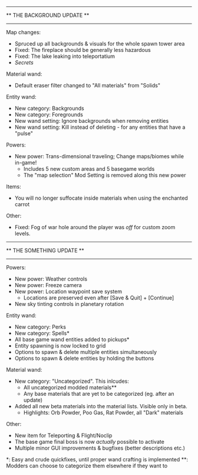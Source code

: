 ***************************
** THE BACKGROUND UPDATE **
***************************

Map changes:
  - Spruced up all backgrounds & visuals for the whole spawn tower area
  - Fixed: The fireplace should be generally less hazardous
  - Fixed: The lake leaking into teleportatium
  - *Secrets*

Material wand:
  - Default eraser filter changed to "All materials" from "Solids"

Entity wand:
  - New category: Backgrounds
  - New category: Foregrounds
  - New wand setting: Ignore backgrounds when removing entities
  - New wand setting: Kill instead of deleting - for any entities that have a "pulse"

Powers:
  - New power: Trans-dimensional traveling; Change maps/biomes while in-game!
    - Includes 5 new custom areas and 5 basegame worlds
    - The "map selection" Mod Setting is removed along this new power

Items:
  - You will no longer suffocate inside materials when using the enchanted carrot

Other:
  - Fixed: Fog of war hole around the player was *off* for custom zoom levels.



**************************
** THE SOMETHING UPDATE **
**************************

Powers:
  - New power: Weather controls
  - New power: Freeze camera
  - New power: Location waypoint save system
    - Locations are preserved even after [Save & Quit] + [Continue]
  - New sky tinting controls in planetary rotation

Entity wand:
  - New category: Perks
  - New category: Spells*
  - All base game wand entities added to pickups*
  - Entity spawning is now locked to grid
  - Options to spawn & delete multiple entities simultaneously
  - Options to spawn & delete entities by holding the buttons

Material wand:
  - New category: "Uncategorized". This inlcudes:
    - All uncategorized modded materials**
    - Any base materials that are yet to be categorized (eg. after an update)
  - Added all new beta materials into the material lists. Visible only in beta.
    - Highlights: Orb Powder, Poo Gas, Rat Powder, all "Dark" materials

Other:
  - New item for Teleporting & Flight/Noclip
  - The base game final boss is now *actually* possible to activate
  - Multiple minor GUI improvements & bugfixes (better descriptions etc.)


*: Easy and crude quickfixes, until proper wand crafting is implemented
**: Modders can choose to categorize them elsewhere if they want to
